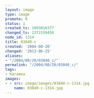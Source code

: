```yaml
---
layout: image
type: image
promote: 0
status: 1
created_ts: 1093016377
changed_ts: 1372159458
node_id: 1314
title: 03840-c
created: '2004-08-20'
changed: '2013-06-25'
aliases:
- "/2004/08/20/03840_c/"
permalink: "/2004/08/20/03840_c/"
tags:
- Karamea
images:
- - src: image/images/03840-c-1314.jpg
    name: 03840-c-1314.jpg
---
```



